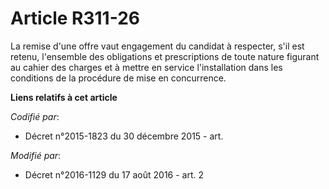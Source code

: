 # Article R311-26

La remise d'une offre vaut engagement du candidat à respecter, s'il est retenu, l'ensemble des obligations et prescriptions
de toute nature figurant au cahier des charges et à mettre en service l'installation dans les conditions de la procédure de
mise en concurrence.

**Liens relatifs à cet article**

_Codifié par_:

  - Décret n°2015-1823 du 30 décembre 2015 - art.

_Modifié par_:

  - Décret n°2016-1129 du 17 août 2016 - art. 2
